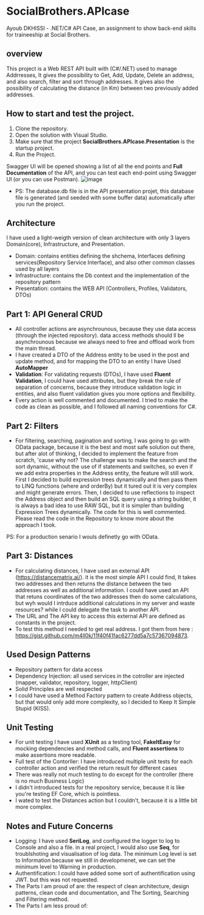 # SocialBrothers.APIcase
Ayoub DKHISSI - .NET/C# API Case, an assignment to show back-end skills for traineeship at Social Brothers.

## overview
This project is a Web REST API built with (C#/.NET) used to manage Addrresses, It gives the possibility to Get, Add, Update, Delete an address, and also search, filter and sort through addresses. It gives also the possibility of calculating the distance (in Km) between two previously added addresses.

## How to start and test the project.
1. Clone the repository.
2. Open the solution with Visual Studio.
3. Make sure that the project **SocialBrothers.APIcase.Presentation** is the startup project.
4. Run the Project.

Swagger UI will be opened showing a list of all the end points and **Full Documentation** of the API, and you can test each end-point using Swagger UI (or you can use Postman).
![image](https://user-images.githubusercontent.com/73041562/208065882-2456e880-fa32-40cb-9b8b-b399ead37532.png)

* PS: The database.db file is in the API presentation projet, this database file is generated (and seeded with some buffer data) automatically after you run the project.


## Architecture
I have used a light-weigth version of clean architecture with only 3 layers Domain(core), Infrastructure, and Presentation.
* Domain: contains entities defining the shchema, Interfaces defining services(Repository Service Interface), and also other common classes used by all layers
* Infrastructure: contains the Db context and the implementation of the repository pattern
* Presentation: contains the WEB API (Controllers, Profiles, Validators, DTOs)


## Part 1: API General CRUD

* All controller actions are asynchrounous, because they use data access (through the injected repository). data access methods should ll be asynchrounous because we always need to free and offload work from the main thread.
* I have created a DTO of the Address entity to be used in the post and update method, and for mapping the DTO to an entity I have Used **AutoMapper**
* **Validation**: For validating requests (DTOs), I have used **Fluent Validation**, I could have used attributes, but they break the rule of separation of concerns, because they introduce validation logic in entities, and also fluent validation gives you more options and flexibility.
*  Every action is well commented and documented. I tried to make the code as clean as possible, and I followed all naming conventions for C#.

## Part 2: Filters
* For filtering, searching, pagination and sorting, I was going to go with OData package, because it is the best and most safe solution out there, but after alot of thinking, I decided to implement the feature from scratch, 'cause why not?
The challenge was to make the search and the sort dynamic, without the use of if statements and switches, so even if we add extra properties in the Address entity, the feature will still work. First I decided to build expression trees dynamically and then pass them to LINQ functions (where and orderBy) but it tured out it is very complex and might generate errors.
Then, I decided to use reflections to inspect the Address object and then build an SQL query using a string builder, it is always a bad idea to use RAW SQL, but it is simpler than building Expression Trees dynamically. The code for this is well commented. Please read the code in the Repository to know more about the approach I took. 

PS: For a production senario I wouls definetly go with OData.

## Part 3: Distances
* For calculating distances, I have used an external API (https://distancematrix.ai/). it is the most simple API I could find, It takes two addresses and then returns the distance between the two addresses as well as additional information. I could have used an API that retuns coordinates of the two addresses then do some calculations, but wyh would I intrduce additional calculations in my server and waste resources? while I could delegate the task to another API.
* The URL and The API key to access this external API are defined as constants in the project.  
* To test this method I needed to get real address. I got them from here : https://gist.github.com/m4ll0k/11f40f41fac6277dd5a7c57367094873.

## Used Design Patterns 
* Repository pattern for data access
* Dependency Injection: all used services in the cotroller are injected (mapper, validator, repository, logger, httpClient)
* Solid Principles are well respected
* I could have used a Method Factory pattern to create Address objects, but that would only add more complexity, so I decided to Keep It Simple Stupid (KISS). 

## Unit Testing
* For unit testing I have used **XUnit** as a testing tool, **FakeItEasy** for mocking dependencies and method calls, and **Fluent assertions** to make assertions more readable. 
* Full test of the Contorller: I have introduced multiple unit tests for each controller action and verified the return result for different cases
* There was really not much testing to do except for the controller (there is no much Business Logic)
* I didn't introduced tests for the repository service, because it is like you're testing EF Core, which is pointless.
* I wated to test the Distances action but I couldn't, because it is a little bit more complex. 

## Notes and Future Concerns
* Logging: I have used **SeriLog**, and configured the logger to log to Console and also a file. in a real project, I would also use **Seq**, for troublshoting and visualisation of log data. The minimum Log level is set to Information because we still in developmenet, we can set the minimum level to Warning in production.
* Authentification: I could have added some sort of authentification using JWT. but this was not requested.
* The Parts I am proud of are: the respect of clean architecture, design patterns, clean code and documentation, and The Sorting, Searching and Filtering method.
* The Parts I am less proud of:  

